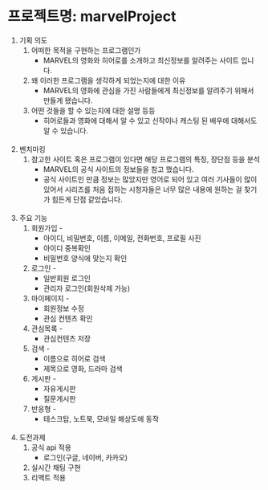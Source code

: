 # 프로젝트명: marvelProject
1. 기획 의도 
    1. 어떠한 목적을 구현하는 프로그램인가
        - MARVEL의 영화와 히어로를 소개하고 최신정보를 알려주는 사이트 입니다.
    2. 왜 이러한 프로그램을 생각하게 되었는지에 대한 이유
        - MARVEL의 영화에 관심을 가진 사람들에게 최신정보를 알려주기 위해서 만들게 됐습니다. 
    3. 어떤 것들을 할 수 있는지에 대한 설명 등등 
        - 히어로들과 영화에 대해서 알 수 있고 신작이나 캐스팅 된 배우에 대해서도 알 수 있습니다.
        <br>
2. 벤치마킹 
    1. 참고한 사이트 혹은 프로그램이 있다면 해당 프로그램의 특징, 장단점 등을 분석 
        - MARVEL의 공식 사이트의 정보들을 참고 했습니다. 
        - 공식 사이트인 만큼 정보는 많았지만 영어로 되어 있고 여러 기사들이 많이 있어서 시리즈를 처음 접하는 시청자들은 너무 많은 내용에 원하는 걸 찾기가 힘든게 단점 같았습니다.  
        <br>
3. 주요 기능 
    1. 회원가입 - 
        - 아이디, 비밀번호, 이름, 이메일, 전화번호, 프로필 사진
        - 아이디 중복확인
        - 비밀번호 양식에 맞는지 확인
    2. 로그인 - 
        - 일반회원 로그인
        - 관리자 로그인(회원삭제 가능)
    3. 마이페이지 - 
        - 회원정보 수정
        - 관심 컨텐츠 확인
    4. 관심목록 - 
        - 관심컨텐츠 저장
    5. 검색 - 
        - 이름으로 히어로 검색
        - 제목으로 영화, 드라마 검색
    6. 게시판 - 
        - 자유게시판
        - 질문게시판
    7. 반응형 - 
        - 테스크탑, 노트북, 모바일 해상도에 동작
        <br>
4. 도전과제
    1. 공식 api 적용
        - 로그인(구글, 네이버, 카카오)
    2. 실시간 채팅 구현
    3. 리액트 적용
